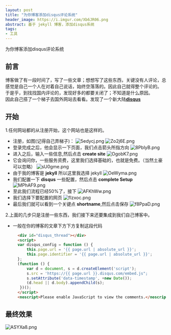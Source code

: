 ```yaml
---
layout: post
title: "为你博客添加disqus评论系统"
header_image: https://i.imgur.com/Xb6JR06.png
abstract: 基于 jekyll 博客，添加disqus系统
tags: 
- 工具
---
```

为你博客添加disqus评论系统

## 前言
博客做了有一段时间了，写了一些文章；想想写了这些东西，关键没有人评论，总感觉是自己一个人在对着自己说话，始终空落落的。因此自己就得整个评论的。<br>
于是乎，到找找国内评论的，发现好多的都要关闭了；不知道是什么原因。<br>
因此自己搭了一个梯子去国外网站去看看。发现了一个新大陆[**disqus**](https://disqus.com/)
## 开始
1.任何网站都的从注册开始，这个网站也是这样的。
- 注册，如图(记得自己弄梯子)：
  ![5edycj.png](https://upload.cc/i1/2018/10/31/5edycj.png)
  ![Zo2j6E.png](https://upload.cc/i1/2018/10/31/Zo2j6E.png)
- 登录完成之后，他会显示一下页面，我们点击箭头所指方向
  ![8PblyB.png]( https://upload.cc/i1/2018/10/31/8PblyB.png)
- 进入之后，输入一些信息,然后点击 **create site**
  ![OgobK7.png](https://upload.cc/i1/2018/10/31/OgobK7.png)
- 它会询问你，一些服务资费，这里我们选择基础的，也就是免费。（当然土豪可以忽略）
  ![sU0gme.png](https://upload.cc/i1/2018/10/31/sU0gme.png)
- 由于我的博客是 **jekyll** 所以这里我选择 jekyll
  ![OeWyma.png](https://upload.cc/i1/2018/10/31/OeWyma.png)
- 我们配置一下 **disqus** 一些配置，然后点击 **complete Setup**
  ![MPhAF9.png](https://upload.cc/i1/2018/10/31/MPhAF9.png)
- 至此我们流程已经50%了，接下
  ![AFKhWw.png](https://upload.cc/i1/2018/10/31/AFKhWw.png)
- 我们选择下要配置的网页
  ![fIzxoc.png](https://upload.cc/i1/2018/10/31/fIzxoc.png)
- 最后我们就可以看到一个关键点 **shortname**,然后点击保存
  ![f8PpaD.png](https://upload.cc/i1/2018/10/31/f8PpaD.png)

2.上面的几步只是注册一些东西，我们接下来还要集成到我们自己博客中。
- 一般在你的博客的文章下方下方复制这段代码
  ```html
    <div id="disqus_thread"></div>
    <script>
    var disqus_config = function () {
        this.page.url = '{{ page.url | absolute_url }}';
        this.page.identifier = '{{ page.url | absolute_url }}';
    };
    (function () {
        var d = document, s = d.createElement('script');
        s.src = 'https://{{ page.url }}.disqus.com/embed.js";
        s.setAttribute('data-timestamp', +new Date());
        (d.head || d.body).appendChild(s);
     })();
    </script>
    <noscript>Please enable JavaScript to view the comments.</noscript>
  ```

## 最终效果
![ASYXa8.png](https://upload.cc/i1/2018/10/31/ASYXa8.png)
